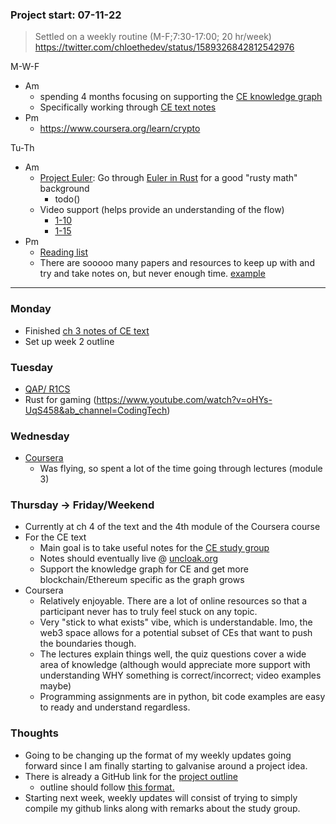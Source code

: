 ### Project start: 07-11-22
> Settled on a weekly routine (M-F;7:30-17:00; 20 hr/week)
> https://twitter.com/chloethedev/status/1589326842812542976

M-W-F
- Am
	- spending 4 months focusing on supporting the [CE knowledge graph]( https://github.com/doulos819/uncloak-c/tree/main/cryptography%20engineering)
	- Specifically working through [CE text notes](https://github.com/doulos819/uncloak-c/blob/main/cryptography%20engineering/Object-Cryptograpgy%20Engineering.md)
- Pm
	- https://www.coursera.org/learn/crypto

Tu-Th
- Am
	- [Project Euler](https://projecteuler.net/archives): Go through [Euler in Rust](https://github.com/doulos819/euler-rust) for a good "rusty math" background 
		- todo()
	- Video support (helps provide an understanding of the flow)
		- [1-10](https://youtu.be/2NPX6v0qqp0)
		- [1-15](https://www.youtube.com/watch?v=12yU-onACsY&list=PLcFQxbPQBUEUNIsPQjHeULQnp3L3F_QwR&ab_channel=MarcusKazmierczak)
- Pm
	- [Reading list](https://github.com/doulos819/mjr/blob/main/research/EPF/Reading%20List.md)
	- There are sooooo many papers and resources to keep up with and try and take notes on, but never enough time. [example](https://github.com/doulos819/mjr/blob/main/research/Notes/books/articles/QAP-VB.md) 
____
### Monday
- Finished [ch 3 notes of CE text](https://github.com/doulos819/mjr/blob/main/research/Notes/books/Cryptography%20Engineering%20-%202010.md#ch-3-block-ciphers)
- Set up week 2 outline

### Tuesday
-  [QAP/ R1CS](https://medium.com/@VitalikButerin/quadratic-arithmetic-programs-from-zero-to-hero-f6d558cea649)
- Rust for gaming (https://www.youtube.com/watch?v=oHYs-UqS458&ab_channel=CodingTech)

### Wednesday
- [Coursera]( https://www.coursera.org/learn/crypto)
	- Was flying, so spent a lot of the time going through lectures (module 3)
### Thursday -> Friday/Weekend
- Currently at ch 4 of the text and the 4th module of the Coursera course 
- For the CE text
	- Main goal is to take useful notes for the [CE study group](https://twitter.com/uncloakcrypto/status/1591117127196749825?s=20&t=mUfu_X7siCIHKou6zyf_cw)
	- Notes should eventually live @ [uncloak.org](https://uncloak.org/)
	- Support the knowledge graph for CE and get more blockchain/Ethereum specific as the graph grows
- Coursera 
	- Relatively enjoyable. There are a lot of online resources so that a participant never has to truly feel stuck on any topic. 
	- Very "stick to what exists" vibe, which is understandable. Imo, the web3 space allows for a potential subset of CEs that want to push the boundaries though.
	- The lectures explain things well, the quiz questions cover a wide area of knowledge (although would appreciate more support with understanding WHY something is correct/incorrect; video examples maybe)
	- Programming assignments are in python, bit code examples are easy to ready and understand regardless. 

### Thoughts 
- Going to be changing up the format of my weekly updates going forward since I am finally starting to galvanise around a project idea. 
- There is already a GitHub link for the [project outline](https://github.com/doulos819/mjr/blob/main/research/EPF/Project-Uncloak.md)
	- outline should follow [this format.](https://github.com/eth-protocol-fellows/cohort-three/blob/master/projects/project-template.md)
- Starting next week, weekly updates will consist of trying to simply compile my github links along with remarks about the study group.

